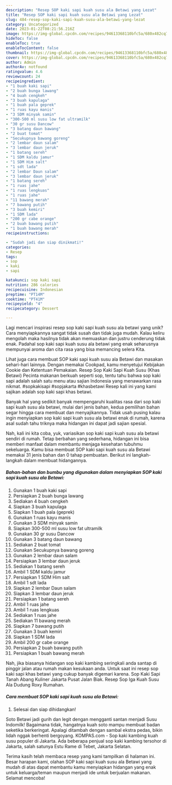 ```yaml
---
description: "Resep SOP kaki sapi kuah susu ala Betawi yang Lezat"
title: "Resep SOP kaki sapi kuah susu ala Betawi yang Lezat"
slug: 484-resep-sop-kaki-sapi-kuah-susu-ala-betawi-yang-lezat
category: Uncategorized
date: 2023-01-22T08:21:56.216Z
image: https://img-global.cpcdn.com/recipes/94613368110bfc5a/680x482cq70/sop-kaki-sapi-kuah-susu-ala-betawi-foto-resep-utama.jpg
hideToc: false
enableToc: true
enableTocContent: false
thumbnail: https://img-global.cpcdn.com/recipes/94613368110bfc5a/680x482cq70/sop-kaki-sapi-kuah-susu-ala-betawi-foto-resep-utama.jpg
cover: https://img-global.cpcdn.com/recipes/94613368110bfc5a/680x482cq70/sop-kaki-sapi-kuah-susu-ala-betawi-foto-resep-utama.jpg
author: Admin
authorAv: notfound
ratingvalue: 4.6
reviewcount: 24
recipeingredient:
- "1 buah kaki sapi"
- "2 buah bunga lawang"
- "4 buah cengkeh"
- "3 buah kapulaga"
- "1 buah pala geprek"
- "1 ruas kayu manis"
- "3 SDM minyak samin"
- "300-500 ml susu low fat ultramilk"
- "30 gr susu Dancow"
- "3 batang daun bawang"
- "2 buat tomat"
- "Secukupnya bawang goreng"
- "2 lembar daun salam"
- "3 lembar daun jeruk"
- "1 batang sereh"
- "1 SDM kaldu jamur"
- "1 SDM Him salt"
- "1 sdt lada"
- "2 lembar Daun salam"
- "3 lembar daun jeruk"
- "1 batang sereh"
- "1 ruas jahe"
- "1 ruas lengkuas"
- "1 ruas jahe"
- "11 bawang merah"
- "7 bawang putih"
- "3 buah kemiri"
- "1 SDM lada"
- "200 gr cabe orange"
- "2 buah bawang putih"
- "1 buah bawang merah"
recipeinstructions:

- "Sudah jadi dan siap dinikmati!"
categories:
- Resep
tags:
- sop
- kaki
- sapi

katakunci: sop kaki sapi 
nutrition: 286 calories
recipecuisine: Indonesian
preptime: "PT14M"
cooktime: "PT41M"
recipeyield: "4"
recipecategory: Dessert

---
```





Lagi mencari inspirasi resep sop kaki sapi kuah susu ala betawi yang unik? Cara menyiapkannya sangat tidak susah dan tidak juga mudah. Kalau keliru mengolah maka hasilnya tidak akan memuaskan dan justru cenderung tidak enak. Padahal sop kaki sapi kuah susu ala betawi yang enak seharusnya mempunyai aroma dan cita rasa yang bisa memancing selera Kita.





Lihat juga cara membuat SOP kaki sapi kuah susu ala Betawi dan masakan sehari-hari lainnya. Dengan memakai Cookpad, kamu menyetujui Kebijakan Cookie dan Ketentuan Pemakaian. Resep Sop Kaki Sapi Kuah Susu (Khas Betawi) Pecinta makanan berkuah seperti sop, tentu tahu bahwa sop kaki sapi adalah salah satu menu atau sajian Indonesia yang menawarkan rasa nikmat. #sopkakisapi #sopjakarta #khasbetawi Resep kali ini yang kami sajikan adalah sop kaki sapi khas betawi.

Banyak hal yang sedikit banyak mempengaruhi kualitas rasa dari sop kaki sapi kuah susu ala betawi, mulai dari jenis bahan, kedua pemilihan bahan segar hingga cara membuat dan menyajikannya. Tidak usah pusing kalau ingin menyiapkan sop kaki sapi kuah susu ala betawi enak di rumah, karena asal sudah tahu triknya maka hidangan ini dapat jadi sajian spesial.






Nah, kali ini kita coba, yuk, variasikan sop kaki sapi kuah susu ala betawi sendiri di rumah. Tetap berbahan yang sederhana, hidangan ini bisa memberi manfaat dalam membantu menjaga kesehatan tubuhmu sekeluarga. Kamu bisa membuat SOP kaki sapi kuah susu ala Betawi memakai 31 jenis bahan dan 0 tahap pembuatan. Berikut ini langkah-langkah dalam membuat hidangannya.

<!--inarticleads1-->

##### Bahan-bahan dan bumbu yang digunakan dalam menyiapkan SOP kaki sapi kuah susu ala Betawi:

1. Gunakan 1 buah kaki sapi
1. Persiapkan 2 buah bunga lawang
1. Sediakan 4 buah cengkeh
1. Siapkan 3 buah kapulaga
1. Siapkan 1 buah pala (geprek)
1. Gunakan 1 ruas kayu manis
1. Gunakan 3 SDM minyak samin
1. Siapkan 300-500 ml susu low fat ultramilk
1. Gunakan 30 gr susu Dancow
1. Gunakan 3 batang daun bawang
1. Sediakan 2 buat tomat
1. Gunakan Secukupnya bawang goreng
1. Gunakan 2 lembar daun salam
1. Persiapkan 3 lembar daun jeruk
1. Sediakan 1 batang sereh
1. Ambil 1 SDM kaldu jamur
1. Persiapkan 1 SDM Him salt
1. Ambil 1 sdt lada
1. Siapkan 2 lembar Daun salam
1. Siapkan 3 lembar daun jeruk
1. Persiapkan 1 batang sereh
1. Ambil 1 ruas jahe
1. Ambil 1 ruas lengkuas
1. Sediakan 1 ruas jahe
1. Sediakan 11 bawang merah
1. Siapkan 7 bawang putih
1. Gunakan 3 buah kemiri
1. Siapkan 1 SDM lada
1. Ambil 200 gr cabe orange
1. Persiapkan 2 buah bawang putih
1. Persiapkan 1 buah bawang merah


Nah, jika biasanya hidangan sop kaki kambing seringkali anda santap di pinggir jalan atau rumah makan kesukaan anda. Untuk saat ini resep sop kaki sapi khas betawi yang cukup banyak digemari karena. Sop Kaki Sapi Tanah Abang Kuliner Jakarta Pusat Jalan Biak. Resep Sop Iga Kuah Susu Ala Dudung Roxy Rumahan. 

<!--inarticleads2-->

##### Cara membuat SOP kaki sapi kuah susu ala Betawi:


1. Selesai dan siap dihidangkan!

Soto Betawi jadi gurih dan legit dengan mengganti santan menjadi Susu Indomilk! Bagaimana tidak, hangatnya kuah soto mampu membuat badan seketika berkeringat. Apalagi ditambah dengan sambal ekstra pedas, bikin lidah nggak berhenti bergoyang. KOMPAS.com - Sop kaki kambing kuah susu populer di Jakarta. Ada beberapa penjual sop kaki kambing tersohor di Jakarta, salah satunya Estu Rame di Tebet, Jakarta Selatan. 

Terima kasih telah membaca resep yang kami tampilkan di halaman ini. Besar harapan kami, olahan SOP kaki sapi kuah susu ala Betawi yang mudah di atas dapat membantu kamu menyiapkan hidangan yang enak untuk keluarga/teman maupun menjadi ide untuk berjualan makanan. Selamat mencoba!
